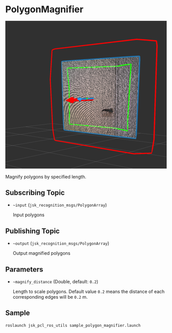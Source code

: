 # PolygonMagnifier

![](./images/polygon_magnifier.png)

Magnify polygons by specified length.

## Subscribing Topic
* `~input` (`jsk_recognition_msgs/PolygonArray`)

  Input polygons

## Publishing Topic
* `~output` (`jsk_recognition_msgs/PolygonArray`)

  Output magnified polygons

## Parameters
* `~magnify_distance` (Double, default: `0.2`)

  Length to scale polygons. Default value `0.2` means the distance of each corresponding edges will be `0.2` m.

## Sample

``` bash
roslaunch jsk_pcl_ros_utils sample_polygon_magnifier.launch
```
